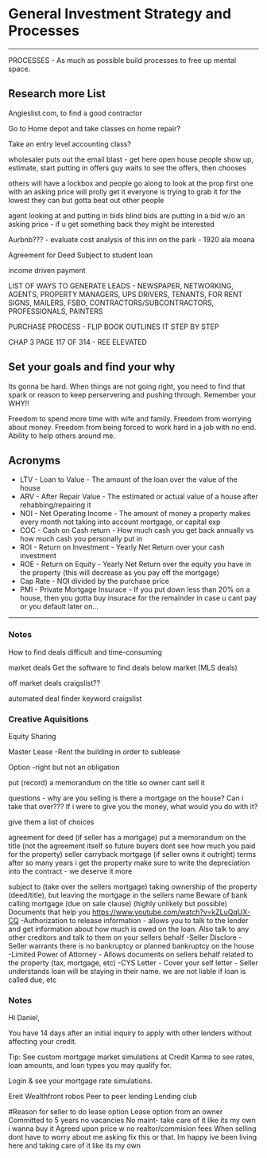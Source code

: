 # General Investment Strategy and Processes

---

PROCESSES - As much as possible build processes to free up mental space.

## Research more List

Angieslist.com, to find a good contractor

Go to Home depot and take classes on home repair?

Take an entry level accounting class?

wholesaler puts out the email blast - get here
open house people show up, estimate, start putting in offers
guy waits to see the offers, then chooses

others will have a lockbox and people go along to look at the prop
first one with an asking price will prolly get it
everyone is trying to grab it for the lowest they can but gotta beat out other people

agent looking at and putting in bids
blind bids are putting in a bid w/o an asking price - if u get something back they might be interested

Aurbnb??? - evaluate cost analysis of this
inn on the park - 1920 ala moana

Agreement for Deed
Subject to
student loan

income driven payment

LIST OF WAYS TO GENERATE LEADS - NEWSPAPER, NETWORKING, AGENTS, PROPERTY MANAGERS, UPS DRIVERS, TENANTS, FOR RENT SIGNS, MAILERS, FSBO, CONTRACTORS/SUBCONTRACTORS, PROFESSIONALS, PAINTERS

PURCHASE PROCESS - FLIP BOOK OUTLINES IT STEP BY STEP

CHAP 3 PAGE 117 OF 314 - REE ELEVATED

## Set your goals and find your why

Its gonna be hard. When things are not going right, you need to find that spark or reason to keep perservering and pushing through. Remember your WHY!!

Freedom to spend more time with wife and family.
Freedom from worrying about money.
Freedom from being forced to work hard in a job with no end.
Ability to help others around me.

## Acronyms

- LTV - Loan to Value - The amount of the loan over the value of the house
- ARV - After Repair Value - The estimated or actual value of a house after rehabbing/repairing it
- NOI - Net Operating Income - The amount of money a property makes every month not taking into account mortgage, or capital exp
- COC - Cash on Cash return - How much cash you get back annually vs how much cash you personally put in
- ROI - Return on Investment - Yearly Net Return over your cash investment
- ROE - Return on Equity - Yearly Net Return over the equity you have in the property (this will decrease as you pay off the mortgage)
- Cap Rate - NOI divided by the purchase price
- PMI - Private Mortgage Insurace - If you put down less than 20% on a house, then you gotta buy insurace for the remainder in case u cant pay or you default later on...

---

### Notes

How to find deals
difficult and time-consuming

market deals
Get the software to find deals below market (MLS deals)

off market deals
craigslist??

automated deal finder
keyword craigslist

### Creative Aquisitions

Equity Sharing

Master Lease
-Rent the building in order to sublease

Option
-right but not an obligation

put (record) a memorandum on the title so owner cant sell it

questions -
why are you selling
is there a mortgage on the house? Can i take that over???
If i were to give you the money, what would you do with it?

give them a list of choices

agreement for deed (if seller has a mortgage)
put a memorandum on the title (not the agreement itself so future buyers dont see how much you paid for the property)
seller carryback mortgage (if seller owns it outright)
terms after so many years i get the property
make sure to write the depreciation into the contract - we deserve it more

subject to (take over the sellers mortgage)
taking ownership of the property (deed/title), but leaving the mortgage in the sellers name
Beware of bank calling mortgage (due on sale clause) (highly unlikely but possible)
Documents that help you
https://www.youtube.com/watch?v=kZLuQqUX-CQ
-Authorization to release information - allows you to talk to the lender and get information about how much is owed on the loan. Also talk to any other creditors and talk to them on your sellers behalf
-Seller Disclore - Seller warrants there is no bankruptcy or planned bankruptcy on the house
-Limited Power of Attorney - Allows documents on sellers behalf related to the property (tax, mortgage, etc)
-CYS Letter - Cover your self letter - Seller understands loan will be staying in their name. we are not liable if loan is called due, etc

### Notes

Hi Daniel,

You have 14 days after an initial inquiry to apply with other lenders without affecting your credit.

Tip: See custom mortgage market simulations at Credit Karma to see rates, loan amounts, and loan types you may qualify for.

Login & see your mortgage rate simulations.

Ereit
Wealthfront robos
Peer to peer lending
Lending club

#Reason for seller to do lease option
Lease option from an owner
Committed to 5 years no vacancies
No maint- take care of it like its my own i wanna buy it
Agreed upon price w no realtor/commision fees
When selling dont have to worry about me asking fix this or that. Im happy ive been living here and taking care of it like its my own
